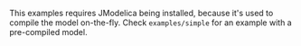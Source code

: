 This examples requires JModelica being installed, because it's used to compile the model on-the-fly. Check `examples/simple` for an example with a pre-compiled model. 
